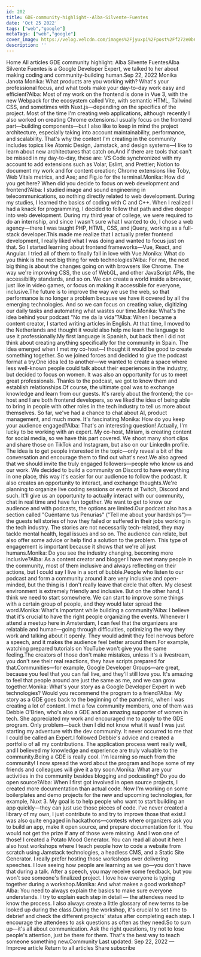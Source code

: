 ```yaml
---
id: 202
title: GDE-community-highlight--Alba-Silvente-Fuentes
date: 'Oct 25 2022'
tags: ["web","google"]
metaTags: ["web","google"]
cover_image: https://velog.velcdn.com/images%2Fjyuxpi%2Fpost%2Ff272e0b6-0bd0-4e34-80f5-ab2cde66ea48%2Fimage.png
description: ''
---
```


 Home  All articles GDE community highlight: Alba Silvente FuentesAlba Silvente Fuentes is a Google Developer Expert, we talked to her about making coding and community-building human.Sep 22, 2022   Monika Janota Monika: What products are you working with? What's your professional focus, and what tools make your day-to-day work easy and efficient?Alba: Most of my work on the frontend is done in Vue 3, with the new Webpack for the ecosystem called Vite, with semantic HTML, Tailwind CSS, and sometimes with Nuxt.js—depending on the specifics of the project. Most of the time I'm creating web applications, although recently I also worked on creating Chrome extensions.I usually focus on the frontend part—building components—but I also like to keep in mind the project architecture, especially taking into account maintainability, performance, and scalability. That's why the content I'm creating in the community includes topics like Atomic Design, Jamstack, and design systems—I like to learn about new architectures that catch on.And if there are tools that can't be missed in my day-to-day, these are: VS Code synchronized with my account to add extensions such as Volar, Eslint, and Prettier; Notion to document my work and for content creation; Chrome extensions like Toby, Web Vitals metrics, and Axe; and Fig.io for the terminal.Monika: How did you get here? When did you decide to focus on web development and frontend?Alba: I studied image and sound engineering in telecommunications, so nothing directly related to web development. During my studies, I learned the basics of coding with C and C++. When I realized I had a knack for programming, I decided to follow that path and dive deeper into web development. During my third year of college, we were required to do an internship, and since I wasn't sure what I wanted to do, I chose a web agency—there I was taught PHP, HTML, CSS, and jQuery, working as a full-stack developer.This made me realize that I actually prefer frontend development, I really liked what I was doing and wanted to focus just on that. So I started learning about frontend frameworks—Vue, React, and Angular. I tried all of them to finally fall in love with Vue.Monika: What do you think is the next big thing for web technologies?Alba: For me, the next big thing is about the changes going on with browsers like Chrome. The way we're improving CSS, the use of WebGL, and other JavaScript APIs, the accessibility standards, and so on. We can create a world inside a browser, just like in video games, or focus on making it accessible for everyone, inclusive.The future is to improve the way we use the web, so that performance is no longer a problem because we have it covered by all the emerging technologies. And so we can focus on creating value, digitizing our daily tasks and automating what wastes our time.Monika: What's the idea behind your podcast "No me da la vida"?Alba: When I became a content creator, I started writing articles in English. At that time, I moved to the Netherlands and thought it would also help me learn the language to use it professionally.My first language is Spanish, but back then I did not think about creating anything specifically for the community in Spain. The idea emerged when I met my co-host—I thought it would be good to create something together. So we joined forces and decided to give the podcast format a try.One idea led to another—we wanted to create a space where less well-known people could talk about their experiences in the industry, but decided to focus on women. It was also an opportunity for us to meet great professionals. Thanks to the podcast, we got to know them and establish relationships.Of course, the ultimate goal was to exchange knowledge and learn from our guests. It's rarely about the frontend; the co-host and I are both frontend developers, so we liked the idea of being able to bring in people with other roles in the tech industry to tell us more about themselves. So far, we've had a chance to chat about AI, product management, and much more. It's fascinating.Monika: How do you keep your audience engaged?Alba: That's an interesting question! Actually, I'm lucky to be working with an expert. My co-host, Miriam, is creating content for social media, so we have this part covered. We shoot many short clips and share those on TikTok and Instagram, but also on our LinkedIn profile. The idea is to get people interested in the topic—only reveal a bit of the conversation and encourage them to find out what's next.We also agreed that we should invite the truly engaged followers—people who know us and our work. We decided to build a community on Discord to have everything in one place, this way it's easier for our audience to follow the podcast. It also creates an opportunity to interact, and exchange thoughts.We're planning to organize live coding sessions or events at Twitch, Discord and such. It'll give us an opportunity to actually interact with our community, chat in real time and have fun together. We want to get to know our audience and with podcasts, the options are limited.Our podcast also has a section called "Cuéntame tus Penurias" ("Tell me about your hardships")—the guests tell stories of how they failed or suffered in their jobs working in the tech industry. The stories are not necessarily tech-related, they may tackle mental health, legal issues and so on. The audience can relate, but also offer some advice or help find a solution to the problem. This type of engagement is important because it shows that we're all just humans.Monika: Do you see the industry changing, becoming more inclusive?Alba: As a content creator and blogger I have met many people in the community, most of them inclusive and always reflecting on their actions, but I could say I live in a sort of bubble.People who listen to our podcast and form a community around it are very inclusive and open-minded, but the thing is I don't really leave that circle that often. My closest environment is extremely friendly and inclusive. But on the other hand, I think we need to start somewhere. We can start to improve some things with a certain group of people, and they would later spread the word.Monika: What's important while building a community?Alba: I believe that it's crucial to have the right people organizing the events. Whenever I attend a meetup here in Amsterdam, I can feel that the organizers are relatable and human—going through difficulties, optimizing the way they work and talking about it openly. They would admit they feel nervous before a speech, and it makes the audience feel better around them.For example, watching prepared tutorials on YouTube won't give you the same feeling.The creators of those don't make mistakes, unless it's a livestream, you don't see their real reactions, they have scripts prepared for that.Communities—for example, Google Developer Groups—are great, because you feel that you can fail live, and they'll still love you. It's amazing to feel that people around are just the same as me, and we can grow together.Monika: What's your story as a Google Developer Expert in web technologies? Would you recommend the program to a friend?Alba: My story as a GDE goes back to the beginning of the pandemic, when I was creating a lot of content. I met a few community members, one of them was Debbie O'Brien, who's also a GDE and an amazing supporter of women in tech. She appreciated my work and encouraged me to apply to the GDE program. Only problem—back then I did not know what it was! I was just starting my adventure with the dev community. It never occurred to me that I could be called an Expert.I followed Debbie's advice and created a portfolio of all my contributions. The application process went really well, and I believed my knowledge and experience are truly valuable to the community.Being a GDE is really cool. I'm learning so much from the community! I now spread the word about the program and hope some of my friends and colleagues will give it a try soon.Monika: What are your activities in the community besides blogging and podcasting? Do you do open source?Alba: When I first got involved in open source projects, I created more documentation than actual code. Now I'm working on some boilerplates and demo projects for the new and upcoming technologies, for example, Nuxt 3. My goal is to help people who want to start building an app quickly—they can just use those pieces of code. I've never created a library of my own, I just contribute to and try to improve those that exist.I was also quite engaged in hackathons—contests where organizers ask you to build an app, make it open source, and prepare documentation for it. You would not get the prize if any of those were missing. And I won one of those! I created a Potato Mood Generator. You can read all about it here.I also host workshops where I teach people how to code a website from scratch using Jamstack technologies, a headless CMS, and a Static Site Generator. I really prefer hosting those workshops over delivering speeches. I love seeing how people are learning as we go—you don't have that during a talk. After a speech, you may receive some feedback, but you won't see someone's finalized project. I love how everyone is typing together during a workshop.Monika: And what makes a good workshop?Alba: You need to always explain the basics to make sure everyone understands. I try to explain each step in detail — the attendees need to know the process. I also always create a little glossary of new terms to be looked up during the class.During the workshop, it's crucial to set time to debrief and check the different projects' status after completing each step. I encourage the attendees to ask questions as often as they need.So to sum up—it's all about communication. Ask the right questions, try not to lose people's attention, just be there for them. That's the best way to teach someone something new.Community Last updated: Sep 22, 2022  —  Improve article   Return to all articles   Share   subscribe 
